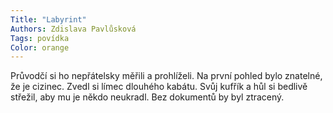 ```yaml
---
Title: "Labyrint"
Authors: Zdislava Pavlůsková
Tags: povídka
Color: orange
---
```

Průvodčí si ho nepřátelsky
měřili a prohlíželi. Na první pohled bylo znatelné, že je cizinec.
Zvedl si límec dlouhého kabátu. Svůj kufřík a hůl si bedlivě
střežil, aby mu je někdo neukradl. Bez dokumentů by byl ztracený.
